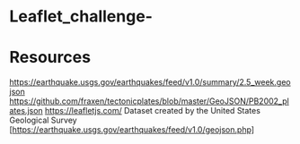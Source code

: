 # Leaflet_challenge-



# Resources

https://earthquake.usgs.gov/earthquakes/feed/v1.0/summary/2.5_week.geojson
https://github.com/fraxen/tectonicplates/blob/master/GeoJSON/PB2002_plates.json
https://leafletjs.com/
Dataset created by the United States Geological Survey [https://earthquake.usgs.gov/earthquakes/feed/v1.0/geojson.php]
